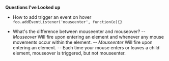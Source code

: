 **Questions I've Looked up**

- How to add trigger an event on hover
  `foo.addEventListener('mouseenter', function(e){}`

- What's the difference between mouseenter and mouseover?
  -- *Mouseover* Will fire upon entering an element and whenever any mouse movements occur within the element.
  -- *Mouseenter* Will fire upon entering an element.
  -- Each time your mouse enters or leaves a child element, mouseover is triggered, but not mouseenter.
